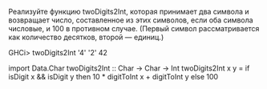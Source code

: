 Реализуйте функцию twoDigits2Int, которая принимает два символа и возвращает число, составленное из этих символов, если оба символа числовые, и 100 в противном случае. (Первый символ рассматривается как количество десятков, второй — единиц.)

GHCi> twoDigits2Int '4' '2'
42

import Data.Char
twoDigits2Int :: Char -> Char -> Int
twoDigits2Int x y = if isDigit x && isDigit y then 10 * digitToInt x + digitToInt y else 100
